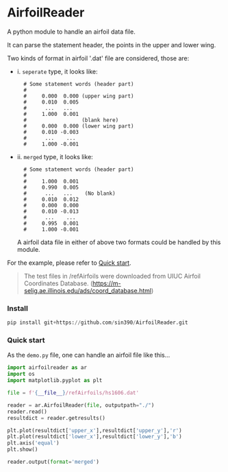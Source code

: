 # AirfoilReader

A python module to handle an airfoil data file.

It can parse the statement header, the points in the upper and lower wing.

Two kinds of format in airfoil '.dat' file are considered, those are:

+ i. `seperate` type, it looks like:
  
  ```
    # Some statement words (header part)
    #
    #     0.000  0.000 (upper wing part)
    #     0.010  0.005
    #      ...   ...
    #     1.000  0.001
    #                  (blank here)
    #     0.000  0.000 (lower wing part)
    #     0.010 -0.003
    #      ...    ...
    #     1.000 -0.001
  ```

+ ii. `merged` type, it looks like:
  
  ```
    # Some statement words (header part)
    #
    #     1.000  0.001 
    #     0.990  0.005
    #      ...   ...    (No blank)
    #     0.010  0.012
    #     0.000  0.000
    #     0.010 -0.013
    #      ...    ...
    #     0.995  0.001
    #     1.000 -0.001
  ```
  
  A airfoil data file in either of above two formats could be handled by this module. 

For the example, please refer to [Quick start](#demo).

> The test files in /refAirfoils were downloaded from UIUC Airfoil Coordinates Database.
> (https://m-selig.ae.illinois.edu/ads/coord_database.html)

### Install

```python
pip install git+https://github.com/sin390/AirfoilReader.git
```

### 

### Quick start <a id="demo"></a>

As the `demo.py` file, one can handle an airfoil file like this...

```python
import airfoilreader as ar
import os
import matplotlib.pyplot as plt

file = f'{__file__}/refAirfoils/hs1606.dat'

reader = ar.AirfoilReader(file, outputpath="./")
reader.read()
resultdict = reader.getresults()

plt.plot(resultdict['upper_x'],resultdict['upper_y'],'r')
plt.plot(resultdict['lower_x'],resultdict['lower_y'],'b')
plt.axis('equal')
plt.show()

reader.output(format='merged')
```

